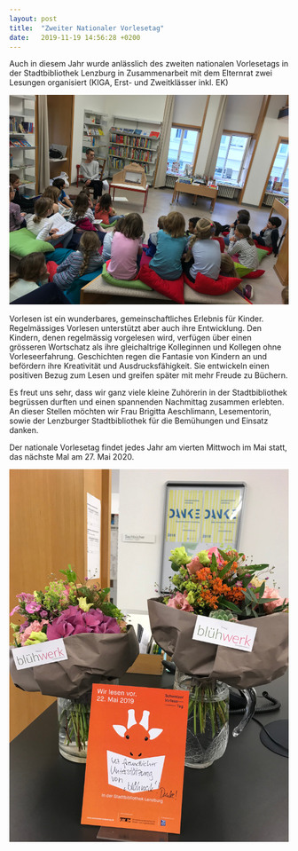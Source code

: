 ```yaml
---
layout: post
title:  "Zweiter Nationaler Vorlesetag"
date:   2019-11-19 14:56:28 +0200
---
```


Auch in diesem Jahr wurde anlässlich des zweiten nationalen Vorlesetags in der Stadtbibliothek Lenzburg in Zusammenarbeit mit dem Elternrat zwei Lesungen organisiert (KIGA, Erst- und Zweitklässer inkl. EK)

![](/assets/images/vorlesetag-2019-zuhoeren.jpg)

Vorlesen ist ein wunderbares, gemeinschaftliches Erlebnis für Kinder.  Regelmässiges Vorlesen unterstützt aber auch  ihre Entwicklung. Den Kindern, denen regelmässig vorgelesen wird, verfügen über einen grösseren Wortschatz als ihre gleichaltrige Kolleginnen und Kollegen ohne Vorleseerfahrung. Geschichten regen die Fantasie von Kindern an und befördern ihre Kreativität und Ausdrucksfähigkeit.
Sie entwickeln einen positiven Bezug zum Lesen und greifen später mit mehr Freude zu Büchern.

Es freut uns sehr, dass wir ganz viele kleine Zuhörerin in der Stadtbibliothek begrüssen durften und einen spannenden Nachmittag zusammen erlebten.  An dieser Stellen möchten wir  Frau Brigitta Aeschlimann, Lesementorin, sowie der Lenzburger Stadtbibliothek für die Bemühungen und Einsatz danken.

Der nationale Vorlesetag findet jedes Jahr am vierten Mittwoch im Mai statt, das nächste Mal am 27. Mai 2020.

![](/assets/images/vorlesetag-2019-blumen.jpg)
